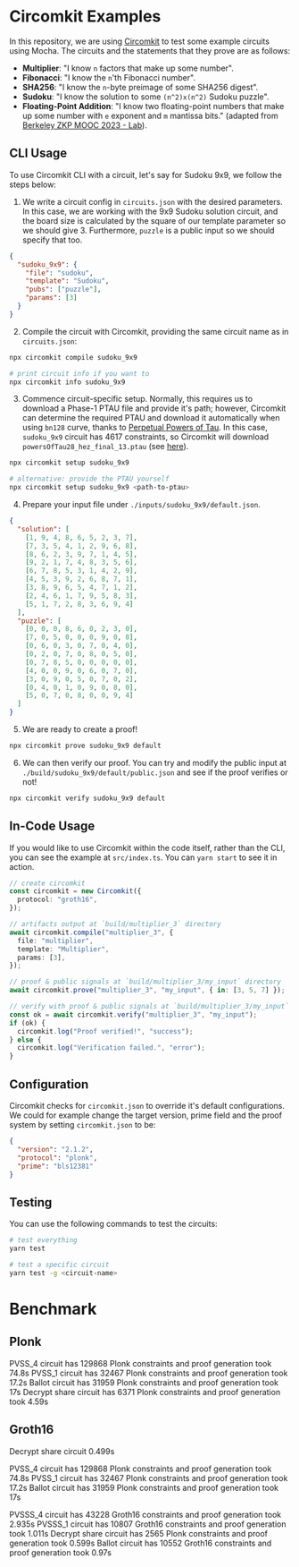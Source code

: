 # Circomkit Examples

In this repository, we are using [Circomkit](https://github.com/erhant/circomkit) to test some example circuits using Mocha. The circuits and the statements that they prove are as follows:

- **Multiplier**: "I know `n` factors that make up some number".
- **Fibonacci**: "I know the `n`'th Fibonacci number".
- **SHA256**: "I know the `n`-byte preimage of some SHA256 digest".
- **Sudoku**: "I know the solution to some `(n^2)x(n^2)` Sudoku puzzle".
- **Floating-Point Addition**: "I know two floating-point numbers that make up some number with `e` exponent and `m` mantissa bits." (adapted from [Berkeley ZKP MOOC 2023 - Lab](https://github.com/rdi-berkeley/zkp-mooc-lab)).

## CLI Usage

To use Circomkit CLI with a circuit, let's say for Sudoku 9x9, we follow the steps below:

1. We write a circuit config in `circuits.json` with the desired parameters. In this case, we are working with the 9x9 Sudoku solution circuit, and the board size is calculated by the square of our template parameter so we should give 3. Furthermore, `puzzle` is a public input so we should specify that too.

```json
{
  "sudoku_9x9": {
    "file": "sudoku",
    "template": "Sudoku",
    "pubs": ["puzzle"],
    "params": [3]
  }
}
```

2. Compile the circuit with Circomkit, providing the same circuit name as in `circuits.json`:

```sh
npx circomkit compile sudoku_9x9

# print circuit info if you want to
npx circomkit info sudoku_9x9
```

3. Commence circuit-specific setup. Normally, this requires us to download a Phase-1 PTAU file and provide it's path; however, Circomkit can determine the required PTAU and download it automatically when using `bn128` curve, thanks to [Perpetual Powers of Tau](https://github.com/privacy-scaling-explorations/perpetualpowersoftau). In this case, `sudoku_9x9` circuit has 4617 constraints, so Circomkit will download `powersOfTau28_hez_final_13.ptau` (see [here](https://github.com/iden3/snarkjs#7-prepare-phase-2)).

```sh
npx circomkit setup sudoku_9x9

# alternative: provide the PTAU yourself
npx circomkit setup sudoku_9x9 <path-to-ptau>
```

4. Prepare your input file under `./inputs/sudoku_9x9/default.json`.

```json
{
  "solution": [
    [1, 9, 4, 8, 6, 5, 2, 3, 7],
    [7, 3, 5, 4, 1, 2, 9, 6, 8],
    [8, 6, 2, 3, 9, 7, 1, 4, 5],
    [9, 2, 1, 7, 4, 8, 3, 5, 6],
    [6, 7, 8, 5, 3, 1, 4, 2, 9],
    [4, 5, 3, 9, 2, 6, 8, 7, 1],
    [3, 8, 9, 6, 5, 4, 7, 1, 2],
    [2, 4, 6, 1, 7, 9, 5, 8, 3],
    [5, 1, 7, 2, 8, 3, 6, 9, 4]
  ],
  "puzzle": [
    [0, 0, 0, 8, 6, 0, 2, 3, 0],
    [7, 0, 5, 0, 0, 0, 9, 0, 8],
    [0, 6, 0, 3, 0, 7, 0, 4, 0],
    [0, 2, 0, 7, 0, 8, 0, 5, 0],
    [0, 7, 8, 5, 0, 0, 0, 0, 0],
    [4, 0, 0, 9, 0, 6, 0, 7, 0],
    [3, 0, 9, 0, 5, 0, 7, 0, 2],
    [0, 4, 0, 1, 0, 9, 0, 8, 0],
    [5, 0, 7, 0, 8, 0, 0, 9, 4]
  ]
}
```

5. We are ready to create a proof!

```sh
npx circomkit prove sudoku_9x9 default
```

6. We can then verify our proof. You can try and modify the public input at `./build/sudoku_9x9/default/public.json` and see if the proof verifies or not!

```sh
npx circomkit verify sudoku_9x9 default
```

## In-Code Usage

If you would like to use Circomkit within the code itself, rather than the CLI, you can see the example at `src/index.ts`. You can `yarn start` to see it in action.

```ts
// create circomkit
const circomkit = new Circomkit({
  protocol: "groth16",
});

// artifacts output at `build/multiplier_3` directory
await circomkit.compile("multiplier_3", {
  file: "multiplier",
  template: "Multiplier",
  params: [3],
});

// proof & public signals at `build/multiplier_3/my_input` directory
await circomkit.prove("multiplier_3", "my_input", { in: [3, 5, 7] });

// verify with proof & public signals at `build/multiplier_3/my_input`
const ok = await circomkit.verify("multiplier_3", "my_input");
if (ok) {
  circomkit.log("Proof verified!", "success");
} else {
  circomkit.log("Verification failed.", "error");
}
```

## Configuration

Circomkit checks for `circomkit.json` to override it's default configurations. We could for example change the target version, prime field and the proof system by setting `circomkit.json` to be:

```json
{
  "version": "2.1.2",
  "protocol": "plonk",
  "prime": "bls12381"
}
```

## Testing

You can use the following commands to test the circuits:

```sh
# test everything
yarn test

# test a specific circuit
yarn test -g <circuit-name>
```

# Benchmark

## Plonk
PVSS_4 circuit has 129868 Plonk constraints and proof generation took 74.8s
PVSS_1 circuit has 32467 Plonk constraints and proof generation took 17.2s
Ballot circuit has 31959 Plonk constraints and proof generation took 17s
Decrypt share circuit has 6371 Plonk constraints and proof generation took 4.59s


## Groth16
Decrypt share circuit 0.499s

PVSS_4 circuit has 129868 Plonk constraints and proof generation took 74.8s
PVSS_1 circuit has 32467 Plonk constraints and proof generation took 17.2s
Ballot circuit has 31959 Plonk constraints and proof generation took 17s


PVSSS_4 circuit has 43228 Groth16 constraints and proof generation took 2.935s
PVSSS_1 circuit has 10807 Groth16 constraints and proof generation took 1.011s
Decrypt share circuit has 2565 Plonk constraints and proof generation took 0.599s
Ballot circuit has 10552 Groth16 constraints and proof generation took 0.97s